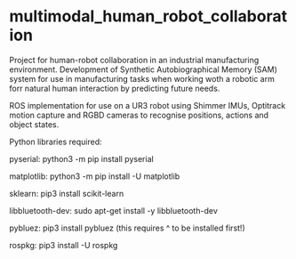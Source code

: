 # multimodal_human_robot_collaboration

Project for human-robot collaboration in an industrial manufacturing environment. Development of Synthetic Autobiographical Memory (SAM) system for use in manufacturing tasks when working woth a robotic arm forr natural human interaction by predicting future needs.

ROS implementation for use on a UR3 robot using Shimmer IMUs, Optitrack motion capture and RGBD cameras to recognise positions, actions and object states.

Python libraries required:

  pyserial: python3 -m pip install pyserial

  matplotlib: python3 -m pip install -U matplotlib

  sklearn: pip3 install scikit-learn

  libbluetooth-dev: sudo apt-get install -y libbluetooth-dev

  pybluez: pip3 install pybluez (this requires ^ to be installed first!)

  rospkg: pip3 install -U rospkg

